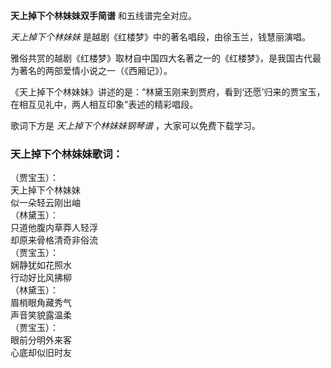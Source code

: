 

**天上掉下个林妹妹双手简谱** 和五线谱完全对应。

_天上掉下个林妹妹_ 是越剧《红楼梦》中的著名唱段，由徐玉兰，钱慧丽演唱。

雅俗共赏的越剧《红楼梦》取材自中国四大名著之一的《红楼梦》，是我国古代最为著名的两部爱情小说之一（《西厢记》）。

《天上掉下个林妹妹》讲述的是：“林黛玉刚来到贾府，看到‘还愿’归来的贾宝玉，在相互见礼中，两人相互印象”表述的精彩唱段。

歌词下方是 _天上掉下个林妹妹钢琴谱_ ，大家可以免费下载学习。

### 天上掉下个林妹妹歌词：

（贾宝玉）：  
天上掉下个林妹妹  
似一朵轻云刚出岫  
（林黛玉）：  
只道他腹内草莽人轻浮  
却原来骨格清奇非俗流  
（贾宝玉）：  
娴静犹如花照水  
行动好比风拂柳  
（林黛玉）：  
眉梢眼角藏秀气  
声音笑貌露温柔  
（贾宝玉）：  
眼前分明外来客  
心底却似旧时友

